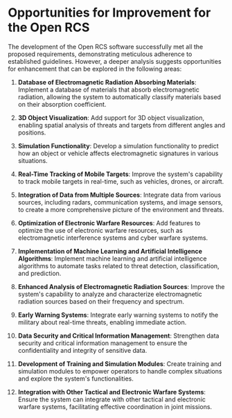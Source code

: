 # Opportunities for Improvement for the Open RCS

The development of the Open RCS software successfully met all the proposed requirements, demonstrating meticulous adherence to established guidelines. However, a deeper analysis suggests opportunities for enhancement that can be explored in the following areas:

1. **Database of Electromagnetic Radiation Absorbing Materials**: Implement a database of materials that absorb electromagnetic radiation, allowing the system to automatically classify materials based on their absorption coefficient.

2. **3D Object Visualization**: Add support for 3D object visualization, enabling spatial analysis of threats and targets from different angles and positions.

3. **Simulation Functionality**: Develop a simulation functionality to predict how an object or vehicle affects electromagnetic signatures in various situations.

4. **Real-Time Tracking of Mobile Targets**: Improve the system's capability to track mobile targets in real-time, such as vehicles, drones, or aircraft.

5. **Integration of Data from Multiple Sources**: Integrate data from various sources, including radars, communication systems, and image sensors, to create a more comprehensive picture of the environment and threats.

6. **Optimization of Electronic Warfare Resources**: Add features to optimize the use of electronic warfare resources, such as electromagnetic interference systems and cyber warfare systems.

7. **Implementation of Machine Learning and Artificial Intelligence Algorithms**: Implement machine learning and artificial intelligence algorithms to automate tasks related to threat detection, classification, and prediction.

8. **Enhanced Analysis of Electromagnetic Radiation Sources**: Improve the system's capability to analyze and characterize electromagnetic radiation sources based on their frequency and spectrum.

9. **Early Warning Systems**: Integrate early warning systems to notify the military about real-time threats, enabling immediate action.

10. **Data Security and Critical Information Management**: Strengthen data security and critical information management to ensure the confidentiality and integrity of sensitive data.

11. **Development of Training and Simulation Modules**: Create training and simulation modules to empower operators to handle complex situations and explore the system's functionalities.

12. **Integration with Other Tactical and Electronic Warfare Systems**: Ensure the system can integrate with other tactical and electronic warfare systems, facilitating effective coordination in joint missions.
